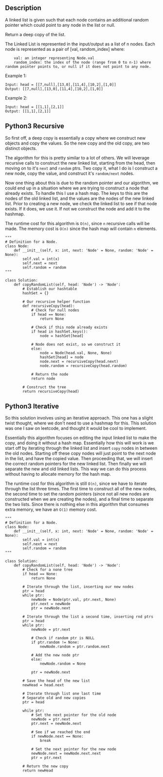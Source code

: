 ## Description

A linked list is given such that each node contains an additional random pointer which could point to any node in the list or null.

Return a deep copy of the list.

The Linked List is represented in the input/output as a list of n nodes. Each node is represented as a pair of [val, random_index] where:

```
    val: an integer representing Node.val
    random_index: the index of the node (range from 0 to n-1) where random pointer points to, or null if it does not point to any node.
```
 

Example 1:

```
Input: head = [[7,null],[13,0],[11,4],[10,2],[1,0]]
Output: [[7,null],[13,0],[11,4],[10,2],[1,0]]
```

Example 2:

```
Input: head = [[1,1],[2,1]]
Output: [[1,1],[2,1]]
```

## Python3 Recursive

So first off, a deep copy is essentially a copy where we construct new objects and copy the values. So the new copy and the old copy, are two distinct objects.

The algorithm for this is pretty similar to a lot of others. We will leverage recursive calls to construct the new linked list, starting from the head, then moving on to it's `next` and `random` ptrs. Two copy it, what I do is I construct a new node, copy the value, and construct it's `random/next` nodes. 

Now one thing about this is due to the random pointer and our algorithm, we could end up in a situation where we are trying to construct a node that already exists. To handle this I use a hash map. The keys to this are the nodes of the old linked list, and the values are the nodes of the new linked list. Prior to creating a new node, we check the linked list to see if that node exists. If it does, we use it. If not we construct the node and add it to the hashmap.

The runtime cost for this algorithm is `O(n)`, since `n` recursive calls will be made. The memory cost is `O(n)` since the hash map will contain `n` elements.

```
"""
# Definition for a Node.
class Node:
    def __init__(self, x: int, next: 'Node' = None, random: 'Node' = None):
        self.val = int(x)
        self.next = next
        self.random = random
"""

class Solution:
    def copyRandomList(self, head: 'Node') -> 'Node':
        # Establish our hashtable        
        hashSet = {}
        
        # Our recursive helper function
        def recursiveCopy(head):
            # Check for null nodes
            if head == None:
                return None

            # Check if this node already exists
            if head in hashSet.keys():
                node = hashSet[head]
            
            # Node does not exist, so we construct it
            else:
                node = Node(head.val, None, None)
                hashSet[head] = node
                node.next = recursiveCopy(head.next)
                node.random = recursiveCopy(head.random)  
            
            # Return the node
            return node

        # Construct the tree
        return recursiveCopy(head)
```

## Python3 Iterative 

So this solution involves using an iterative approach. This one has a slight twist thought, where we don't need to use a hashmap for this. This solution was one I saw on leetcode, and thought it would be cool to implement.

Essentially this algorithm focuses on editing the input linked list to make the copy, and doing it without a hash map. Essentially how this will work is we start off by iterating through the linked list and insert `copy` nodes in between the old nodes. Starting off these copy nodes will just point to the next node in the list, and have the copied value. Then proceeding that, we will insert the correct random pointers for the new linked list. Then finally we will separate the new and old linked lists. This way we can do this process without having to allocate memory for the hash map.

The runtime cost for this algorithm is still `O(n)`, since we have to iterate through the list three times. The first time to construct all of the new nodes, the second time to set the random pointers (since not all new nodes are constructed when we are creating the nodes), and a final time to separate the two lists. Since there is nothing else in this algorithm that consumes extra memory, we have an `O(1)` memory cost.

```
"""
# Definition for a Node.
class Node:
    def __init__(self, x: int, next: 'Node' = None, random: 'Node' = None):
        self.val = int(x)
        self.next = next
        self.random = random
"""

class Solution:
    def copyRandomList(self, head: 'Node') -> 'Node':
        # Check for a none tree
        if head == None:
            return None
        
        # Iterate through the list, inserting our new nodes
        ptr = head
        while ptr:
            newNode = Node(ptr.val, ptr.next, None)
            ptr.next = newNode
            ptr = newNode.next

        # Iterate through the list a second time, inserting rnd ptrs
        ptr = head
        while ptr:
            newNode = ptr.next

            # Check if random ptr is NULL
            if ptr.random != None:
                newNode.random = ptr.random.next

            # Add the new node ptr
            else:
                newNode.random = None
                
            ptr = newNode.next

        # Save the head of the new list
        newHead = head.next
        
        # Iterate through list one last time
        # Separate old and new copies
        ptr = head

        while ptr:
            # Set the next pointer for the old node
            newNode = ptr.next
            ptr.next = newNode.next
            
            # See if we reached the end
            if newNode.next == None:
                break
                
            # Set the next pointer for the new node
            newNode.next = newNode.next.next
            ptr = ptr.next
            
        # Return the new copy
        return newHead
```


